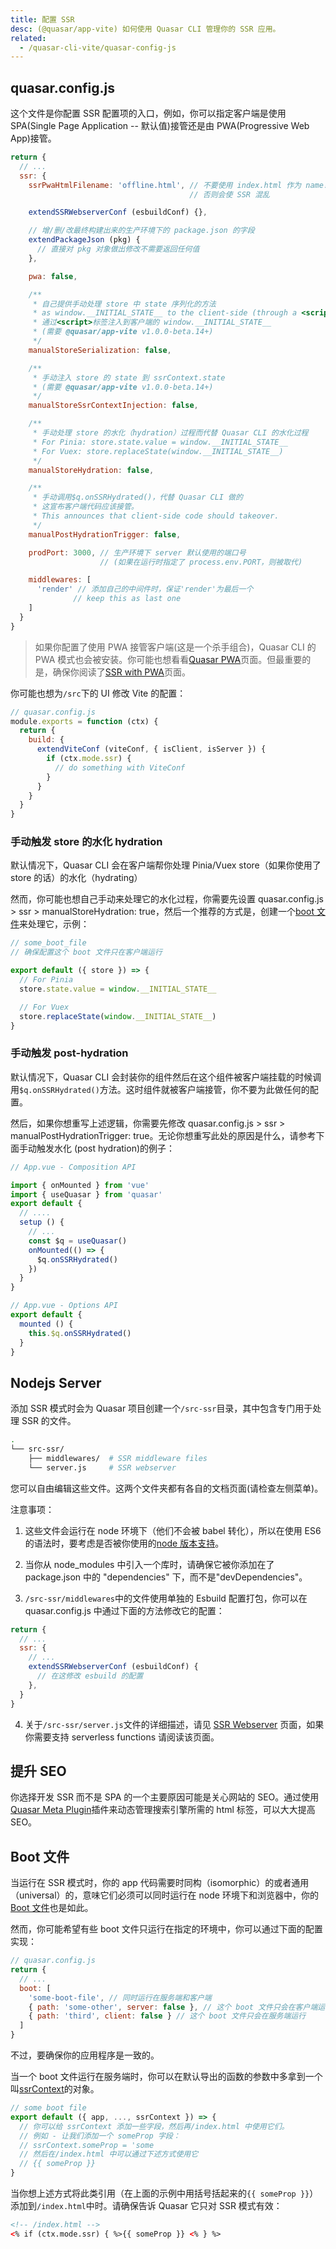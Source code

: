 ```yaml
---
title: 配置 SSR
desc: (@quasar/app-vite) 如何使用 Quasar CLI 管理你的 SSR 应用。
related:
  - /quasar-cli-vite/quasar-config-js
---
```


## quasar.config.js

这个文件是你配置 SSR 配置项的入口，例如，你可以指定客户端是使用 SPA(Single Page Application -- 默认值)接管还是由 PWA(Progressive Web App)接管。

```js
return {
  // ...
  ssr: {
    ssrPwaHtmlFilename: 'offline.html', // 不要使用 index.html 作为 name!
                                        // 否则会使 SSR 混乱

    extendSSRWebserverConf (esbuildConf) {},

    // 增/删/改最终构建出来的生产环境下的 package.json 的字段
    extendPackageJson (pkg) {
      // 直接对 pkg 对象做出修改不需要返回任何值
    },

    pwa: false,

    /**
     * 自己提供手动处理 store 中 state 序列化的方法
     * as window.__INITIAL_STATE__ to the client-side (through a <script> tag)
     * 通过<script>标签注入到客户端的 window.__INITIAL_STATE__
     * (需要 @quasar/app-vite v1.0.0-beta.14+)
     */
    manualStoreSerialization: false,

    /**
     * 手动注入 store 的 state 到 ssrContext.state
     * (需要 @quasar/app-vite v1.0.0-beta.14+)
     */
    manualStoreSsrContextInjection: false,

    /**
     * 手动处理 store 的水化（hydration）过程而代替 Quasar CLI 的水化过程
     * For Pinia: store.state.value = window.__INITIAL_STATE__
     * For Vuex: store.replaceState(window.__INITIAL_STATE__)
     */
    manualStoreHydration: false,

    /**
     * 手动调用$q.onSSRHydrated()，代替 Quasar CLI 做的
     * 这宣布客户端代码应该接管。
     * This announces that client-side code should takeover.
     */
    manualPostHydrationTrigger: false,

    prodPort: 3000, // 生产环境下 server 默认使用的端口号
                    // (如果在运行时指定了 process.env.PORT，则被取代)

    middlewares: [
      'render' // 添加自己的中间件时，保证'render'为最后一个
              // keep this as last one
    ]
  }
}
```

> 如果你配置了使用 PWA 接管客户端(这是一个杀手组合)，Quasar CLI 的 PWA 模式也会被安装。你可能也想看看[Quasar PWA](/quasar-cli-vite/developing-pwa/introduction)页面。但最重要的是，确保你阅读了[SSR with PWA](/quasar-cli-vite/developing-ssr/ssr-with-pwa)页面。


你可能也想为`/src`下的 UI 修改 Vite 的配置：

```js
// quasar.config.js
module.exports = function (ctx) {
  return {
    build: {
      extendViteConf (viteConf, { isClient, isServer }) {
        if (ctx.mode.ssr) {
          // do something with ViteConf
        }
      }
    }
  }
}
```

### 手动触发 store 的水化 hydration

默认情况下，Quasar CLI 会在客户端帮你处理 Pinia/Vuex store（如果你使用了 store 的话）的水化（hydrating）

然而，你可能也想自己手动来处理它的水化过程，你需要先设置 quasar.config.js > ssr > manualStoreHydration: true，然后一个推荐的方式是，创建一个[boot 文件](/quasar-cli-vite/boot-files)来处理它，示例：

```js
// some_boot_file
// 确保配置这个 boot 文件只在客户端运行

export default ({ store }) => {
  // For Pinia
  store.state.value = window.__INITIAL_STATE__

  // For Vuex
  store.replaceState(window.__INITIAL_STATE__)
}
```

### 手动触发 post-hydration

默认情况下，Quasar CLI 会封装你的组件然后在这个组件被客户端挂载的时候调用`$q.onSSRHydrated()`方法。这时组件就被客户端接管，你不要为此做任何的配置。

然后，如果你想重写上述逻辑，你需要先修改 quasar.config.js > ssr > manualPostHydrationTrigger: true。无论你想重写此处的原因是什么，请参考下面手动触发水化 (post hydration)的例子：

```js
// App.vue - Composition API

import { onMounted } from 'vue'
import { useQuasar } from 'quasar'
export default {
  // ....
  setup () {
    // ...
    const $q = useQuasar()
    onMounted(() => {
      $q.onSSRHydrated()
    })
  }
}
```

```js
// App.vue - Options API
export default {
  mounted () {
    this.$q.onSSRHydrated()
  }
}
```

## Nodejs Server

添加 SSR 模式时会为 Quasar 项目创建一个`/src-ssr`目录，其中包含专门用于处理 SSR 的文件。

```bash
.
└── src-ssr/
    ├── middlewares/  # SSR middleware files
    └── server.js     # SSR webserver
```

您可以自由编辑这些文件。这两个文件夹都有各自的文档页面(请检查左侧菜单)。

注意事项：

1. 这些文件会运行在 node 环境下（他们不会被 babel 转化），所以在使用 ES6 的语法时，要考虑是否被你使用的[node 版本支持](https://node.green/)。

2. 当你从 node_modules 中引入一个库时，请确保它被你添加在了 package.json 中的 "dependencies" 下，而不是"devDependencies"。

3. `/src-ssr/middlewares`中的文件使用单独的 Esbuild 配置打包，你可以在 quasar.config.js 中通过下面的方法修改它的配置：

```js
return {
  // ...
  ssr: {
    // ...
    extendSSRWebserverConf (esbuildConf) {
      // 在这修改 esbuild 的配置
    },
  }
}
```

4. 关于`/src-ssr/server.js`文件的详细描述，请见 [SSR Webserver](/quasar-cli-vite/developing-ssr/ssr-webserver) 页面，如果你需要支持 serverless functions 请阅读该页面。

## 提升 SEO

你选择开发 SSR 而不是 SPA 的一个主要原因可能是关心网站的 SEO。通过使用[Quasar Meta Plugin](/quasar-plugins/meta)插件来动态管理搜索引擎所需的 html 标签，可以大大提高 SEO。

## Boot 文件
当运行在 SSR 模式时，你的 app 代码需要时同构（isomorphic）的或者通用（universal）的，意味它们必须可以同时运行在 node 环境下和浏览器中，你的[Boot 文件](/quasar-cli-vite/boot-files)也是如此。

然而，你可能希望有些 boot 文件只运行在指定的环境中，你可以通过下面的配置实现：

```js
// quasar.config.js
return {
  // ...
  boot: [
    'some-boot-file', // 同时运行在服务端和客户端
    { path: 'some-other', server: false }, // 这个 boot 文件只会在客户端运行
    { path: 'third', client: false } // 这个 boot 文件只会在服务端运行
  ]
}
```
不过，要确保你的应用程序是一致的。

当一个 boot 文件运行在服务端时，你可以在默认导出的函数的参数中多拿到一个叫[ssrContext](/quasar-cli-vite/developing-ssr/ssr-context)的对象。

```js
// some boot file
export default ({ app, ..., ssrContext }) => {
  // 你可以给 ssrContext 添加一些字段，然后再/index.html 中使用它们。
  // 例如 - 让我们添加一个 someProp 字段：
  // ssrContext.someProp = 'some
  // 然后在/index.html 中可以通过下述方式使用它
  // {{ someProp }}
}
```
当你想上述方式将此类引用（在上面的示例中用括号括起来的`{{ someProp }}`）添加到`/index.html`中时。请确保告诉 Quasar 它只对 SSR 模式有效：


```html
<!-- /index.html -->
<% if (ctx.mode.ssr) { %>{{ someProp }} <% } %>
```

